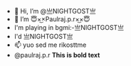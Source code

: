 - 👋 Hi, I’m @亗NIGHTGOST亗
- 🤗 I’m 😇×͜×Paulraj.p.r×͜×😇
- I'm playing in bgmi:-亗NIGHTGOST亗
- I'd 亗NIGHTGOST亗
- 📫 yuo sed me rikosttme
- @paulraj.p.r
**This is bold text**
